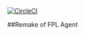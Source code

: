 [![CircleCI](https://dl.circleci.com/status-badge/img/gh/fortsharif/FPL-Agent/tree/main.svg?style=svg)](https://dl.circleci.com/status-badge/redirect/gh/fortsharif/FPL-Agent/tree/main)

##Remake of FPL Agent